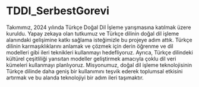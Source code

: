 # TDDI_SerbestGorevi
Takımımız, 2024 yılında Türkçe Doğal Dil İşleme yarışmasına katılmak üzere kuruldu. Yapay zekaya olan tutkumuz ve Türkçe dilinin doğal dil işleme alanındaki gelişimine katkı sağlama isteğimizle bu projeye adım attık. Türkçe dilinin karmaşıklıklarını anlamak ve çözmek için derin öğrenme ve dil modelleri gibi ileri teknikleri kullanmayı hedefliyoruz. Ayrıca, Türkçe dilindeki kültürel çeşitliliği yansıtan modeller geliştirmek amacıyla çoklu dil  veri kümeleri kullanmayı planlıyoruz. Misyonumuz, doğal dil işleme teknolojisinin Türkçe dilinde daha geniş bir kullanımını teşvik ederek toplumsal etkisini artırmak ve bu alanda teknolojiyi bir adım ileri taşımaktır.
